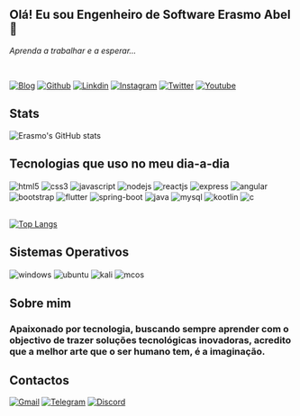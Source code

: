 
## Olá! Eu sou Engenheiro de Software <b> Erasmo Abel</b> 🖖
<i>Aprenda a trabalhar e a esperar...</i>

<br />

[![Blog](https://img.shields.io/badge/dev.to-0A0A0A?style=for-the-badge&logo=devdotto&logoColor=white)](https://www.linkedin.com/in/erasmo-abel-2333641b4/) [![Github](https://img.shields.io/badge/GitHub-100000?style=for-the-badge&logo=github&logoColor=white)](https://www.linkedin.com/in/erasmo-abel-2333641b4/) [![Linkdin](https://img.shields.io/badge/LinkedIn-0077B5?style=for-the-badge&logo=linkedin&logoColor=white)](https://www.linkedin.com/in/erasmo-abel-2333641b4/) [![Instagram](https://img.shields.io/badge/Instagram-E4405F?style=for-the-badge&logo=instagram&logoColor=white)](https://www.instagram.com/erasmo_developer/) [![Twitter](https://img.shields.io/badge/Twitter-1DA1F2?style=for-the-badge&logo=twitter&logoColor=white)](https://twitter.com/ErasmoAbel1) [![Youtube](https://img.shields.io/badge/YouTube-FF0000?style=for-the-badge&logo=youtube&logoColor=white)](https://www.youtube.com/channel/UCSfHlUz0p7jUydgQnAV8MJA)

<!-- <https://dev.to/envoy_/150-badges-for-github-pnk#skills> -->
<!-- <https://github.com/anuraghazra/github-readme-stats#github-stats-card> -->

<h2>Stats</h2>

![Erasmo's GitHub stats](https://github-readme-stats.vercel.app/api?username=ErasmoAbel&show_icons=true&theme=radical)

<h2>Tecnologias que uso no meu dia-a-dia</h2>

<div style="display: inline-block">
   <img align="center" alt="html5" src="https://img.shields.io/badge/HTML5-E34F26?style=for-the-badge&logo=html5&logoColor=white" /> 
    <img align="center" alt="css3" src="https://img.shields.io/badge/CSS3-1572B6?style=for-the-badge&logo=css3&logoColor=white" />
    <img align="center" alt="javascript" src="https://img.shields.io/badge/JavaScript-F7DF1E?style=for-the-badge&logo=javascript&logoColor=black" />
    <img align="center" alt="nodejs" src="https://img.shields.io/badge/Node.js-43853D?style=for-the-badge&logo=node.js&logoColor=white" />
    <img align="center" alt="reactjs" src="https://img.shields.io/badge/React-20232A?style=for-the-badge&logo=react&logoColor=61DAFB" />
    <img align="center" alt="express" src="https://img.shields.io/badge/Express.js-404D59?style=for-the-badge" />
    <img align="center" alt="angular" src="https://img.shields.io/badge/AngularJS-E23237?style=for-the-badge&logo=angularjs&logoColor=white" />
    <img align="center" alt="bootstrap" src="https://img.shields.io/badge/Bootstrap-563D7C?style=for-the-badge&logo=bootstrap&logoColor=white" />
    <img align="center" alt="flutter" src="https://img.shields.io/badge/Flutter-02569B?style=for-the-badge&logo=flutter&logoColor=white" />
    <img align="center" alt="spring-boot" src="https://img.shields.io/badge/Spring-6DB33F?style=for-the-badge&logo=spring&logoColor=white" />
    <img align="center" alt="java" src="https://img.shields.io/badge/Java-ED8B00?style=for-the-badge&logo=openjdk&logoColor=white" />
    <img align="center" alt="mysql" src="https://img.shields.io/badge/MySQL-00000F?style=for-the-badge&logo=mysql&logoColor=white" />
    <img align="center" alt="kootlin" src="https://img.shields.io/badge/Kotlin-0095D5?&style=for-the-badge&logo=kotlin&logoColor=white" />
    <img align="center" alt="c" src="https://img.shields.io/badge/C-00599C?style=for-the-badge&logo=c&logoColor=white" />
</div>

<br/>
<br/>

[![Top Langs](https://github-readme-stats.vercel.app/api/top-langs/?username=ErasmoAbel)](https://github.com/ErasmoAbel/github-readme-stats)

<h2>Sistemas Operativos</h2>

<div style="display: inline-block">
    <img align="center" alt="windows" src="https://img.shields.io/badge/Windows-0078D6?style=for-the-badge&logo=windows&logoColor=white" />
    <img align="center" alt="ubuntu" src="https://img.shields.io/badge/Ubuntu-E95420?style=for-the-badge&logo=ubuntu&logoColor=white" />
     <img align="center" alt="kali" src="https://img.shields.io/badge/Kali_Linux-557C94?style=for-the-badge&logo=kali-linux&logoColor=white" />
    <img align="center" alt="mcos" src="https://img.shields.io/badge/mac%20os-000000?style=for-the-badge&logo=apple&logoColor=white" />
</div>

<br/>

## Sobre mim

### Apaixonado por tecnologia, buscando sempre aprender com o objectivo de trazer soluções tecnológicas inovadoras, acredito que a melhor arte que o ser humano tem, é a imaginação.

<h2>Contactos</h2>

[![Gmail](https://img.shields.io/badge/Gmail-D14836?style=for-the-badge&logo=gmail&logoColor=white)](erasmosibinde@gmail.com) [![Telegram](https://img.shields.io/badge/Telegram-2CA5E0?style=for-the-badge&logo=telegram&logoColor=white)](https://t.me/Engenheiro_Software) [![Discord](https://img.shields.io/badge/Discord-7289DA?style=for-the-badge&logo=discord&logoColor=white)](erasmo_dev)




